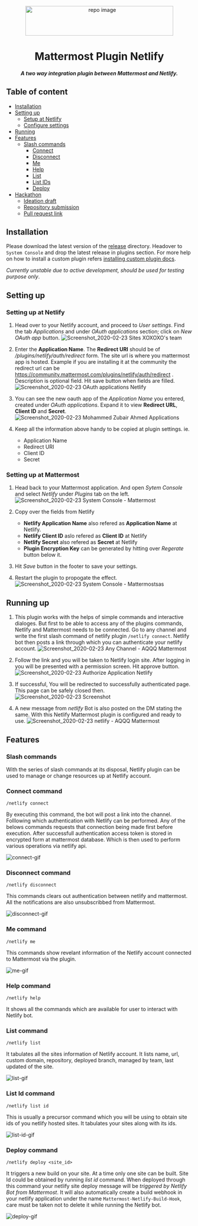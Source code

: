 <p align="center">
        <img src="https://user-images.githubusercontent.com/17708702/75109618-f18f6100-561c-11ea-8c78-335b843f9388.png" alt="repo image" width="400" height="80" />
   <h1 align="center">Mattermost Plugin Netlify</h1>
  <h5 align="center"><i>A two way integration plugin between Mattermost and Netlify.</i></h5>
</p>

## Table of content
- [Installation](#installation)
- [Setting up](#setting-up)
  * [Setup at Netlify](#setting-up-at-netlify)
  * [Configure settings](#setting-up-at-mattermost)
- [Running](#running-up)
- [Features](#features)
  * [Slash commands](#slash-commands)
      + [Connect](#connect-command)
      + [Disconnect](#disconnect-command)
      + [Me](#me-command)
      + [Help](#help-command)
      + [List](#list-command)
      + [List IDs](#list-id-command)
      + [Deploy](#deploy-command)
- [Hackathon](https://www.hackerearth.com/challenges/hackathon/mattermost-bot-hackfest)
   * [Ideation draft](https://github.com/M-ZubairAhmed/mattermost-plugin-netlify/blob/master/proposal.md)
   * [Repository submission](https://github.com/mattermost/mattermost-hackathon-hackerearth-jan2020/blob/master/hackathon-submissions/m-zubairahmed-mattermost-plugin-netlify.md)
   * [Pull request link](https://github.com/mattermost/mattermost-hackathon-hackerearth-jan2020/pull/3)

## Installation
Please download the latest version of the [release](https://github.com/M-ZubairAhmed/mattermost-plugin-netlify/releases) directory. Headover to `System Console` and drop the latest release in plugins section. For more help on how to install a custom plugin refers [installing custom plugin docs](https://docs.mattermost.com/administration/plugins.html#custom-plugins).

*Currently unstable due to active development, should be used for testing purpose only*.

## Setting up

### Setting up at Netlify

1. Head over to your Netlify account, and proceed to *User settings*. Find the tab *Applications* and under *OAuth applications* section; click on *New OAuth app* button. ![Screenshot_2020-02-23 Sites XOXOXO's team](https://user-images.githubusercontent.com/17708702/75109559-60b88580-561c-11ea-9a2d-a4e318251135.png)

1. Enter the **Application Name**. The **Redirect URI** should be of *<site url>/plugins/netlify/auth/redirect* form. The site url is where you mattermost app is hosted. Example if you are installing it at the community the redirect url can be https://community.mattermost.com/plugins/netlify/auth/redirect . Description is optional field. Hit save button when fields are filled. ![Screenshot_2020-02-23 OAuth applications Netlify](https://user-images.githubusercontent.com/17708702/75109197-1386e480-5619-11ea-823d-9c63eefb0fe3.png)

1. You can see the new oauth app of the *Application Name* you entered, created under *OAuth applications*. Expand it to view **Redirect URL**, **Client ID** and **Secret**. ![Screenshot_2020-02-23 Mohammed Zubair Ahmed Applications](https://user-images.githubusercontent.com/17708702/75109198-1a155c00-5619-11ea-87f2-4b7ab49dcd2a.png)

1. Keep all the information above handy to be copied at plugin settings. ie.
    - Application Name
    - Redirect URI
    - Client ID
    - Secret

### Setting up at Mattermost

1. Head back to your Mattermost application. And open *Sytem Console* and select *Netlify* under *Plugins* tab on the left.
![Screenshot_2020-02-23 System Console - Mattermost](https://user-images.githubusercontent.com/17708702/75110364-328b7380-5625-11ea-8d13-3e15fc77432d.png)

1. Copy over the fields from Netlify
    - **Netlify Application Name** also refered as **Application Name** at Netlify.
    - **Netlify Client ID** aslo refered as **Client ID** at Netlify
    - **Netlify Secret** also refered as **Secret** at Netlify
    - **Plugin Encryption Key** can be generated by hitting over *Regerate* button below it.
    
1. Hit *Save* button in the footer to save your settings.
1. Restart the plugin to propogate the effect. ![Screenshot_2020-02-23 System Console - Mattermostsas](https://user-images.githubusercontent.com/17708702/75110455-3d92d380-5626-11ea-9b63-37726d41ddae.png)

## Running up
1. This plugin works with the helps of simple commands and interactive dialoges. But first to be able to access any of the plugins commands, Netlify and Mattermost needs to be connected. Go to any channel and write the first slash command of netlify plugin `/netlify connect`. Netlify bot then posts a link through which you can authenticate your netlify account. ![Screenshot_2020-02-23 Any Channel - AQQQ Mattermost](https://user-images.githubusercontent.com/17708702/75111311-615b1700-5630-11ea-8489-7e3eadc3d844.png)

1. Follow the link and you will be taken to Netlify login site. After logging in you will be presented with a permission screen. Hit approve button. ![Screenshot_2020-02-23 Authorize Application Netlify](https://user-images.githubusercontent.com/17708702/75111404-4f2da880-5631-11ea-89e8-8f5d7db4efaf.png)

1. If successful, You will be redirected to successfully authenticated page. This page can be safely closed then.  ![Screenshot_2020-02-23 Screenshot](https://user-images.githubusercontent.com/17708702/75111435-b77c8a00-5631-11ea-871a-ddb7aeabaab0.png)

1. A new message from *netlify* Bot is also posted on the DM stating the same. With this Netlify Mattermost plugin is configured and ready to use. ![Screenshot_2020-02-23 netlify - AQQQ Mattermost](https://user-images.githubusercontent.com/17708702/75111440-c4997900-5631-11ea-9e18-f31c5f1502d2.png)

## Features

### Slash commands
With the series of slash commands at its disposal, Netlify plugin can be used to manage or change resources up at Netlify account.

### Connect command
`/netlify connect`

By executing this command, the bot will post a link into the channel. Folllowing which authentication with Netlify can be performed. Any of the belows commands requests that connection being made first before execution. After successfull authentication access token is stored in encrypted form at mattermost database. Which is then used to perform various operations via netlify api. 

![connect-gif](https://user-images.githubusercontent.com/17708702/75114678-1d780a00-5650-11ea-8e88-dc3369e4fa20.gif)

### Disconnect command
`/netlify disconnect`

This commands clears out authentication between netlify and mattermost. All the notifications are also unsubscribbed from Mattermost.

![disconnect-gif](https://user-images.githubusercontent.com/17708702/75366081-18b48f80-58b6-11ea-9157-dc6b9fd21099.gif)

### Me command
`/netlify me`

This commands show revelant information of the Netlify account connected to Mattermost via the plugin.

![me-gif](https://user-images.githubusercontent.com/17708702/75216034-93808c00-578a-11ea-9262-4d1fa6d7ab59.gif)

### Help command
`/netlify help`

It shows all the commands which are available for user to interact with Netlify bot.

### List command
`/netlify list`

It tabulates all the sites information of Netlify account. It lists name, url, custom domain, repository, deployed branch, managed by team, last updated of the site.

![list-gif](https://user-images.githubusercontent.com/17708702/75114697-41d3e680-5650-11ea-9684-c95a44a5f12d.gif)

### List Id command
`/netlify list id`

This is usually a precursor command which you will be using to obtain site ids of you netlify hosted sites. It tabulates your sites along with its ids.

![list-id-gif](https://user-images.githubusercontent.com/17708702/75215322-3552a980-5788-11ea-9437-487259dcff89.gif)

### Deploy command
`/netlify deploy <site_id>`

It triggers a new build on your site. At a time only one site can be built. Site Id could be obtained by running *list id* command. When deployed through this command your netlify site deploy message will be *triggered by Netlify Bot from Mattermost*. It will also automatically create a build webhook in your netlify application under the name `Mattermost-Netlify-Build-Hook`, care must be taken not to delete it while running the Netlify bot.

![deploy-gif](https://user-images.githubusercontent.com/17708702/75365868-be1b3380-58b5-11ea-995e-c0a5ab0de054.gif)

